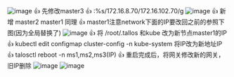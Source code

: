 ![image](https://github.com/donkeytt11111/jiaxin.github.io/assets/167744103/df4eac8d-85f4-4e83-bc69-c4b2f34ef6e0)
👍 先修改master3
👍 :%s/172.16.8.70/172.16.102.70/g
![image](https://github.com/donkeytt11111/jiaxin.github.io/assets/167744103/44e9920b-3a94-45bf-bc96-d3d7ccc9ff9f)
👍 新增
master2 master1 同理
👍 master1注意network下面的IP要改回之前的参照下图(因为全局替换了)
![image](https://github.com/donkeytt11111/jiaxin.github.io/assets/167744103/ca265ed9-9a8b-498d-9066-ae19f96467de)
👍 将 /root/.tallos 和kube 改为新节点master1的IP
👍 kubectl edit configmap  cluster-config -n kube-system 将IP改为新地址IP
👍 talosctl reboot -n ms1,ms2,ms3(IP)
👍 重启完成后，将网关修改新的网关，旧IP删除
![image](https://github.com/donkeytt11111/jiaxin.github.io/assets/167744103/814dcc35-22fd-429f-bd60-ac0b7417fe18)
![image](https://github.com/donkeytt11111/jiaxin.github.io/assets/167744103/817a5bf1-9c84-434c-8d4e-caa9e35205ce)
